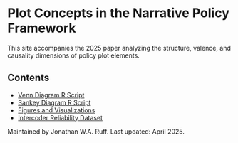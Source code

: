 <html lang="en">
<head>
  <meta charset="UTF-8">
</head>
<body>
  <h1>Plot Concepts in the Narrative Policy Framework</h1>
  <p>This site accompanies the 2025 paper analyzing the structure, valence, and causality dimensions of policy plot elements.</p>

  <h2>Contents</h2>
  <ul>
    <li><a href="scripts/venn_diagram.R">Venn Diagram R Script</a></li>
    <li><a href="scripts/sankey_plot.R">Sankey Diagram R Script</a></li>
    <li><a href="figures/">Figures and Visualizations</a></li>
    <li><a href="data/coded_data.xlsx">Intercoder Reliability Dataset</a></li>
  </ul>

  <p>Maintained by Jonathan W.A. Ruff. Last updated: April 2025.</p>
</body>
</html>

